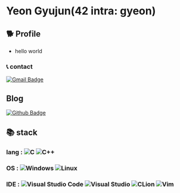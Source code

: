 # Yeon Gyujun(42 intra: gyeon)
## 🐕 Profile
- hello world
### 📞 contact
[![Gmail Badge](https://img.shields.io/badge/Gmail-D14836?style=for-the-badge&logo=gmail&logoColor=white&link=mailto:42.4.gyeon@gmail.com)](mailto:42.4.gyeon@gmail.com) 

## Blog
[![Github Badge](https://img.shields.io/badge/GitHub-100000?style=for-the-badge&logo=github&logoColor=white&link=https://gyujun9403.github.io/)](https://gyujun9403.github.io/)
  
## 📚 stack
### lang : ![C](https://img.shields.io/badge/C-00599C?style=for-the-badge&logo=c&logoColor=white) ![C++](https://img.shields.io/badge/C%2B%2B-00599C?style=for-the-badge&logo=c%2B%2B&logoColor=white)

### OS : ![Windows](https://img.shields.io/badge/Windows-0078D6?style=for-the-badge&logo=windows&logoColor=white) ![Linux](https://img.shields.io/badge/Ubuntu-E95420?style=for-the-badge&logo=ubuntu&logoColor=white)
### IDE : ![Visual Studio Code](https://img.shields.io/badge/Visual%20Studio%20Code-0078d7.svg?style=for-the-badge&logo=visual-studio-code&logoColor=white) ![Visual Studio](https://img.shields.io/badge/Visual%20Studio-5C2D91.svg?style=for-the-badge&logo=visual-studio&logoColor=white) ![CLion](https://img.shields.io/badge/CLion-black?style=for-the-badge&logo=clion&logoColor=white) ![Vim](https://img.shields.io/badge/VIM-%2311AB00.svg?style=for-the-badge&logo=vim&logoColor=white)
 <br/><br/>

</div>

